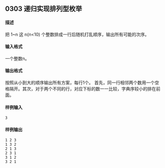 ## 0303 递归实现排列型枚举

#### 描述

把 1~n 这 n(n<10) 个整数排成一行后随机打乱顺序，输出所有可能的次序。

#### 输入格式

一个整数n。

#### 输出格式

按照从小到大的顺序输出所有方案，每行1个。 首先，同一行相邻两个数用一个空格隔开。其次，对于两个不同的行，对应下标的数一一比较，字典序较小的排在前面。

#### 样例输入

```
3
```

#### 样例输出

```
1 2 3
1 3 2
2 1 3
2 3 1
3 1 2
3 2 1
```